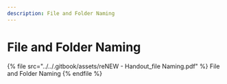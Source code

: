 ```yaml
---
description: File and Folder Naming
---
```


# File and Folder Naming



{% file src="../../.gitbook/assets/reNEW - Handout_file Naming.pdf" %}
File and Folder Naming
{% endfile %}
